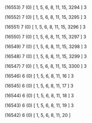 (16553) 7 (0) [ 1, 5, 6, 8, 11, 15, 3294 ] 3 


(16552) 7 (0) [ 1, 5, 6, 8, 11, 15, 3295 ] 3 


(16551) 7 (0) [ 1, 5, 6, 8, 11, 15, 3296 ] 3 


(16550) 7 (0) [ 1, 5, 6, 8, 11, 15, 3297 ] 3 


(16549) 7 (0) [ 1, 5, 6, 8, 11, 15, 3298 ] 3 


(16548) 7 (0) [ 1, 5, 6, 8, 11, 15, 3299 ] 3 


(16547) 7 (0) [ 1, 5, 6, 8, 11, 15, 3300 ] 3 


(16546) 6 (0) [ 1, 5, 6, 8, 11, 16 ] 3 


(16545) 6 (0) [ 1, 5, 6, 8, 11, 17 ] 3 


(16544) 6 (0) [ 1, 5, 6, 8, 11, 18 ] 3 


(16543) 6 (0) [ 1, 5, 6, 8, 11, 19 ] 3 


(16542) 6 (0) [ 1, 5, 6, 8, 11, 20 ]  

